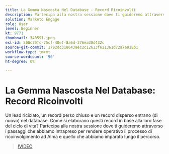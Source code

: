 ```yaml
---
title: La Gemma Nascosta Nel Database - Record Ricoinvolti
description: Partecipa alla nostra sessione dove ti guideremo attraverso i passaggi che abbiamo intrapreso per rendere operativo il processo di ricoinvolgimento ad Alma e quello che abbiamo imparato lungo il percorso.
solution: Marketo Engage
role: User
level: Beginner
kt: 9771
thumbnail: 340591.jpeg
exl-id: 500c79fc-75cf-40ef-8a6d-376ea30d432c
source-git-commit: 1792dc318643aec2c12613f621361d72a7a918b1
workflow-type: tm+mt
source-wordcount: '96'
ht-degree: 0%

---
```


# La Gemma Nascosta Nel Database: Record Ricoinvolti

Un lead riciclato, un record perso chiuso e un record disperso entrano (di nuovo) nel database. Come si elaborano questi record in base alla loro fase del ciclo di vita? Partecipa alla nostra sessione dove ti guideremo attraverso i passaggi che abbiamo intrapreso per rendere operativo il processo di ricoinvolgimento ad Alma e quello che abbiamo imparato lungo il percorso.

>[!VIDEO](https://video.tv.adobe.com/v/340591/?quality=12&learn=on)
